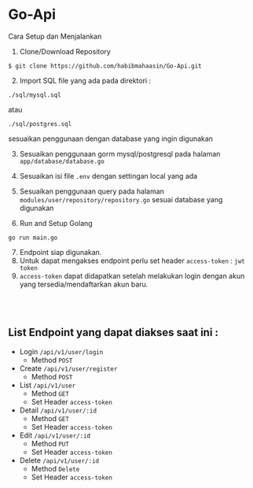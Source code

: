 # Go-Api

Cara Setup dan Menjalankan
1. Clone/Download Repository
```
$ git clone https://github.com/habibmahaasin/Go-Api.git
```
2. Import SQL file yang ada pada direktori :
```
./sql/mysql.sql 
```
 atau 
```
./sql/postgres.sql 
```
sesuaikan penggunaan dengan database yang ingin digunakan

3. Sesuaikan penggunaan gorm mysql/postgresql pada halaman `app/database/database.go`
4. Sesuaikan isi file `.env` dengan settingan local yang ada
5. Sesuaikan penggunaan query pada halaman `modules/user/repository/repository.go` sesuai database yang digunakan

6. Run and Setup Golang
```
go run main.go
```
7. Endpoint siap digunakan.
8. Untuk dapat mengakses endpoint perlu set header `access-token` : `jwt token`
9. `access-token` dapat didapatkan setelah melakukan login dengan akun yang tersedia/mendaftarkan akun baru.

<br></br>
## List Endpoint yang dapat diakses saat ini :
- Login `/api/v1/user/login` 
  - Method `POST`
- Create `/api/v1/user/register` 
  - Method `POST` 
- List `/api/v1/user` 
  - Method `GET`
  - Set Header `access-token`
- Detail `/api/v1/user/:id` 
  - Method `GET` 
  - Set Header `access-token`
- Edit `/api/v1/user/:id` 
  - Method `PUT` 
  - Set Header `access-token`
- Delete `/api/v1/user/:id` 
  - Method `Delete` 
  - Set Header `access-token`
